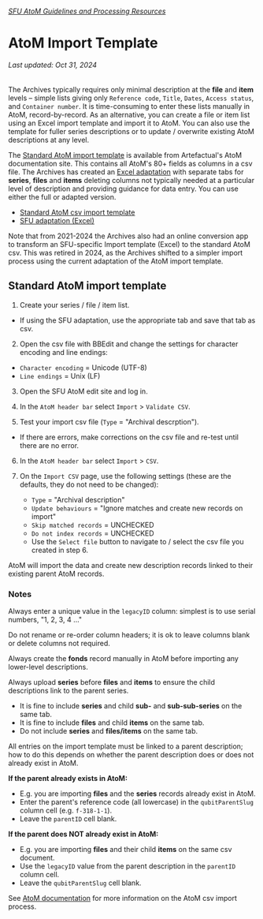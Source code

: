 ###### [SFU AtoM Guidelines and Processing Resources](../README.md)

# AtoM Import Template
###### Last updated: Oct 31, 2024
The Archives typically requires only minimal description at the **file** and **item** levels – simple lists giving only `Reference code`, `Title`, `Dates`, `Access status`, and `Container number`. It is time-consuming to enter these lists manually in AtoM, record-by-record. As an alternative, you can create a file or item list using an Excel import template and import it to AtoM. You can also use the template for fuller series descriptions or to update / overwrite existing AtoM descriptions at any level.

The [Standard AtoM import template](https://wiki.accesstomemory.org/Resources/CSV_templates) is available from Artefactual's AtoM documentation site. This contains all AtoM's 80+ fields as columns in a csv file. The Archives has created an [Excel adaptation](../downloads/atom-import-template.xlsx) with separate tabs for **series**, **files** and **items** deleting columns not typically needed at a particular level of description and providing guidance for data entry. You can use either the full or adapted version.
- [Standard AtoM csv import template](https://wiki.accesstomemory.org/Resources/CSV_templates)
- [SFU adaptation (Excel)](../downloads/atom-import-template.xlsx)

Note that from 2021-2024 the Archives also had an online conversion app to transform an SFU-specific Import template (Excel) to the standard AtoM csv. This was retired in 2024, as the Archives shifted to a simpler import process using the current adaptation of the AtoM import template.

## Standard AtoM import template
1. Create your series / file / item list.
- If using the SFU adaptation, use the appropriate tab and save that tab as csv.

2. Open the csv file with BBEdit and change the settings for character encoding and line endings:
- `Character encoding` = Unicode (UTF-8)
- `Line endings` = Unix (LF)

3. Open the SFU AtoM edit site and log in.

4. In the `AtoM header bar` select `Import` > `Validate CSV`.

5. Test your import csv file (`Type` = "Archival descrption").
- If there are errors, make corrections on the csv file and re-test until there are no error.

6. In the `AtoM header bar` select `Import` > `CSV`.

7. On the `Import CSV` page, use the following settings (these are the defaults, they do not need to be changed):
    - `Type` = "Archival description"
    - `Update behaviours` = "Ignore matches and create new records on import"
    - `Skip matched records` = UNCHECKED
    - `Do not index records` = UNCHECKED
    - Use the `Select file` button to navigate to / select the csv file you created in step 6.

AtoM will import the data and create new description records linked to their existing parent AtoM records.

### Notes
Always enter a unique value in the `legacyID` column: simplest is to use serial numbers, "1, 2, 3, 4 ..."

Do not rename or re-order column headers; it is ok to leave columns blank or delete columns not required.

Always create the **fonds** record manually in AtoM before importing any lower-level descriptions.

Always upload **series** before **files** and **items** to ensure the child descriptions link to the parent series.
- It is fine to include **series** and child **sub-** and **sub-sub-series** on the same tab.
- It is fine to include **files** and child **items** on the same tab.
- Do not include **series** and **files/items** on the same tab.

All entries on the import template must be linked to a parent description; how to do this depends on whether the parent description does or does not already exist in AtoM.

**If the parent already exists in AtoM:**
- E.g. you are importing **files** and the **series** records already exist in AtoM.
- Enter the parent's reference code (all lowercase) in the `qubitParentSlug` column cell (e.g. `f-318-1-1`).
- Leave the `parentID` cell blank.

**If the parent does NOT already exist in AtoM:**
- E.g. you are importing **files** and their child **items** on the same csv document.
- Use the `legacyID` value from the parent description in the `parentID` column cell.
- Leave the `qubitParentSlug` cell blank.

See [AtoM documentation](https://www.accesstomemory.org/en/docs/2.8/user-manual/import-export/csv-import/#csv-import) for more information on the AtoM csv import process.
